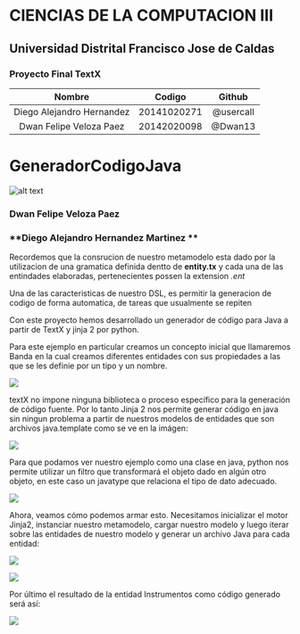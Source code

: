 # CIENCIAS DE LA COMPUTACION III
## Universidad Distrital Francisco Jose de Caldas

### Proyecto Final  TextX

| **Nombre** | Codigo  | Github |
| :---: | :---: | :---: |
| Diego Alejandro Hernandez | 20141020271 | @usercall |
| Dwan Felipe Veloza Paez | 20142020098 | @Dwan13 |


# GeneradorCodigoJava

![alt text](https://www.udistrital.edu.co/themes/custom/versh/images/default/preloader.png "U Distrital")



### **Dwan Felipe Veloza Paez**
### **Diego Alejandro Hernandez Martinez **




Recordemos que la consrucion de nuestro metamodelo esta dado por la utilizacion de una gramatica definida dentto de **entity.tx** y cada una de las entindades elaboradas, pertenecientes possen la extension *.ent*   

Una de las caracteristicas de nuestro DSL, es permitir la generacion de codigo de forma automatica, de tareas que usualmente se repiten




Con este proyecto hemos desarrollado un generador de código para Java a partir de TextX y jinja 2 por python.

Para este ejemplo en particular creamos un concepto inicial que llamaremos Banda en la cual creamos diferentes entidades con sus propiedades a las que se les definie por un tipo y un nombre.

![](https://scontent.fclo1-2.fna.fbcdn.net/v/t1.0-9/34534673_1679653362153684_8138325674248110080_n.jpg?_nc_cat=0&_nc_eui2=AeGGEWHfnccx0OXSpJw7SCULtzXLy1t1LeiIkYI2hzQcOX5Vnx9hgqp7sG5VPKOylUwRpgkdwQ1DG5fJhey7WCYmvPj4rx0ArXpDhid4rIIIiQ&oh=37857123f306c5acd3b38c63ba4fb733&oe=5B81B78F)

textX no impone ninguna biblioteca o proceso específico para la generación de código fuente. Por lo tanto Jinja 2 nos permite generar código en java sin ningun problema a partir de nuestros modelos de entidades que son archivos java.template como se ve en la imágen:

![](https://scontent.fclo1-2.fna.fbcdn.net/v/t1.0-9/34343427_1679656025486751_5718603926463315968_n.jpg?_nc_cat=0&_nc_eui2=AeFh0u8LsWfZfe7lLKZdbp4X1rqZnxriyP7y27HuGIbMQXv4F66fH1NHc31nchwLztZp1nwoD4HVr4OUJ9q3K3sEsN7UT1tUeZE9V7l4_jIIKw&oh=4d26bfe69c538cb5945feb125967cfd5&oe=5BBEFDF9)

Para que podamos ver nuestro ejemplo como una clase en java, python nos permite utilizar un filtro que transformará el objeto dado en algún otro objeto, en este caso un javatype que relaciona el tipo de dato adecuado.

![](https://scontent.fclo1-2.fna.fbcdn.net/v/t1.0-9/34395320_1679655765486777_2270127319605575680_n.jpg?_nc_cat=0&_nc_eui2=AeG_hESWtjc1r4zoc_XnTC-egNqJEfaOHn7s40DwAhucmXFb0hPOEK0ho7TGJsEmm-FMDT1xcP1auCm8D7xVY0Nge0GSJVt_6w1ape6-Q1vmRw&oh=f615721e1e9243d49dcea16a20ddd7fc&oe=5BB23A6D)

Ahora, veamos cómo podemos armar esto. Necesitamos inicializar el motor Jinja2, instanciar nuestro metamodelo, cargar nuestro modelo y luego iterar sobre las entidades de nuestro modelo y generar un archivo Java para cada entidad:

![](https://scontent.fclo1-2.fna.fbcdn.net/v/t1.0-9/34343443_1679656138820073_5174053084657090560_n.jpg?_nc_cat=0&_nc_eui2=AeE8J0lXXSGLs6gOYO8KV2xbtFdtnFlh8AZnBELEq-hgb3Y1DDLOe73DXpH0MA7w4ab8QEp7XAEhn0HwEqN9cApOk4JHamALqDTi8Gx8afsNHQ&oh=2a392e618270e6a4eed823d7edf7f339&oe=5B86B758)

![](https://scontent.fclo1-2.fna.fbcdn.net/v/t1.0-9/34483044_1679655848820102_2181216591725723648_n.jpg?_nc_cat=0&_nc_eui2=AeFZPkr98_pR0dgM9hHUhITVd9TmelD82S0WEIHjylsiLV_Xu0CIjBZ2WXG0w-UVJIRafnVfy35uDu2PAIcM3hchR7VSqmqLxfxyohKoEZowEw&oh=736fd9103826c1889a967cc8eebeb111&oe=5BC21E6E)

Por último el resultado de la entidad Instrumentos como código generado será así:

![](https://scontent.fclo1-2.fna.fbcdn.net/v/t1.0-9/34367991_1679660468819640_7249026638044725248_n.jpg?_nc_cat=0&_nc_eui2=AeGfaVp-fm5m27wz7TAerzZ7DBB-eoJLhHiERGPQc9DW19281z1Bt0J6eXsJy2WPaf9YfzYKp24iu7648v01G635Rbz9hV5BC0cKoB4hg7tzyw&oh=cfed4c3eff693fe8fe55cc251ae0172b&oe=5B795092)
